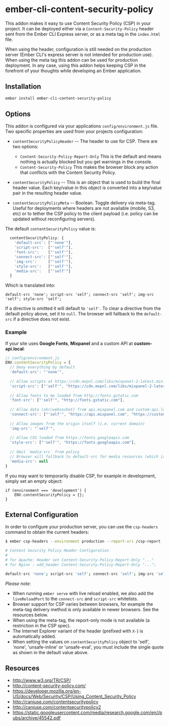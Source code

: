 # ember-cli-content-security-policy

This addon makes it easy to use Content Security Policy (CSP) in your project. It can be deployed either
via a `Content-Security-Policy` header sent from the Ember CLI Express server, or as a meta tag in the
`index.html` file.

When using the header, configuration is still needed on the production server (Ember CLI's express server 
is not intended for production use). When using the meta tag this addon can be used for production deployment.
In any case, using this addon helps keeping CSP in the forefront of your thoughts while developing an Ember application.

## Installation

```bash
ember install ember-cli-content-security-policy
```

## Options

This addon is configured via your applications `config/environment.js` file. Two specific properties are
used from your projects configuration:

* `contentSecurityPolicyHeader` -- The header to use for CSP. There are two options:
  - `Content-Security-Policy-Report-Only` This is the default and means nothing is actually blocked but you get warnings in the console.
  - `Content-Security-Policy` This makes the browser block any action that conflicts with the Content Security Policy.

* `contentSecurityPolicy` -- This is an object that is used to build the final header value. Each key/value
  in this object is converted into a key/value pair in the resulting header value.

* `contentSecurityPolicyMeta` -- Boolean. Toggle delivery via meta-tag. Useful for deployments where headers are not available (mobile, S3, etc) or to tether the CSP policy to the client payload (i.e. policy can be updated without reconfiguring servers).

The default `contentSecurityPolicy` value is:

```javascript
  contentSecurityPolicy: {
    'default-src': ["'none'"],
    'script-src':  ["'self'"],
    'font-src':    ["'self'"],
    'connect-src': ["'self'"],
    'img-src':     ["'self'"],
    'style-src':   ["'self'"],
    'media-src':   ["'self'"]
  }
```

Which is translated into:

```
default-src 'none'; script-src 'self'; connect-src 'self'; img-src 'self'; style-src 'self';
```

If a directive is omitted it will default to `'self'`. To clear a directive from the default policy above, set it to `null`. The browser will fallback to the `default-src` if a directive does not exist.

### Example

If your site uses **Google Fonts**, **Mixpanel** and a custom API at **custom-api.local**:

```javascript
// config/environment.js
ENV.contentSecurityPolicy = {
  // Deny everything by default
  'default-src': "'none'",
  
  // Allow scripts at https://cdn.mxpnl.com/libs/mixpanel-2-latest.min.js
  'script-src': ["'self'", "https://cdn.mxpnl.com/libs/mixpanel-2-latest.min.js"],
  
  // Allow fonts to be loaded from http://fonts.gstatic.com
  'font-src': ["'self'", "http://fonts.gstatic.com"],
  
  // Allow data (xhr/websocket) from api.mixpanel.com and custom-api.local
  'connect-src': ["'self'", "https://api.mixpanel.com", "https://custom-api.local"],
  
  // Allow images from the origin itself (i.e. current domain)
  'img-src': "'self'",
  
  // Allow CSS loaded from https://fonts.googleapis.com
  'style-src': ["'self'", "https://fonts.googleapis.com"],
  
  // Omit `media-src` from policy
  // Browser will fallback to default-src for media resources (which is 'none', see above)
  'media-src': null
}
```

If you may want to temporarily disable CSP, for example in 
development, simply set an empty object:

```
if (environment === 'development') {
    ENV.contentSecurityPolicy = {};
}
```

## External Configuration

In order to configure your production server, you can use the `csp-headers` command to obtain
the current headers:

```bash
$ ember csp-headers --environment production --report-uri /csp-report

# Content Security Policy Header Configuration
#
# for Apache: Header set Content-Security-Policy-Report-Only "..."
# for Nginx : add_header Content-Security-Policy-Report-Only "...";

default-src 'none'; script-src 'self'; connect-src 'self'; img-src 'self'; style-src 'self'; report-uri /csp-report;
```

*Please note*:
+ When running `ember serve` with live reload enabled, we also add the `liveReloadPort` to
  the `connect-src` and `script-src` whitelists.
+ Browser support for CSP varies between browsers, for example the meta-tag delivery method is only available
  in newer browsers. See the resources below.
+ When using the meta-tag, the report-only mode is not available (a restriction in the CSP spec).
+ The Internet Explorer variant of the header (prefixed with `X-`) is automatically added.
+ When setting the values on `contentSecurityPolicy` object to 'self', 'none', 'unsafe-inline' or 'unsafe-eval', 
  you must include the single quote as shown in the default value above.

## Resources

* http://www.w3.org/TR/CSP/
* http://content-security-policy.com/
* https://developer.mozilla.org/en-US/docs/Web/Security/CSP/Using_Content_Security_Policy
* http://caniuse.com/contentsecuritypolicy
* http://caniuse.com/contentsecuritypolicy2
* https://static.googleusercontent.com/media/research.google.com/en//pubs/archive/45542.pdf
